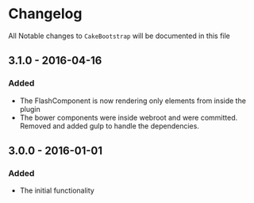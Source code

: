 # Changelog

All Notable changes to `CakeBootstrap` will be documented in this file

## 3.1.0 - 2016-04-16

### Added
- The FlashComponent is now rendering only elements from inside the plugin
- The bower components were inside webroot and were committed. Removed and added gulp to handle the dependencies.

## 3.0.0 - 2016-01-01

### Added
- The initial functionality
